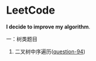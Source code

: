 # LeetCode
**I decide to improve my algorithm**.

一：树类题目

1. 二叉树中序遍历([question-94](https://github.com/JieTrancender/leetcode/pull/1#issue-563787056))


